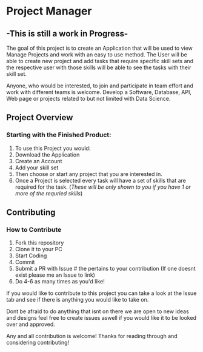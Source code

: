 # Project Manager
**-This is still a work in Progress-**
---
The goal of this project is to create an Application that will be used to view Manage Projects and work with an easy to use method.
The User will be able to create new project and add tasks that require specific skill sets and the respective user with those skills
will be able to see the tasks with their skill set.

Anyone, who would be interested, to join and participate in team effort and work with different teams is welcome. 
Develop a Software, Database, API, Web page or projects related to but not limited with Data Science. 

## Project Overview
### Starting with the Finished Product:

1. To use this Project you would:
2. Download the Application
3. Create an Account
4. Add your skill set
5. Then choose or start any project that you are interested in.
6. Once a Project is selected every task will have a set of skills that are required for 
the task. 
(*These will be only shown to you if you have 1 or more of the requried skills*)

## Contributing

### How to Contribute

1. Fork this repository
2. Clone it to your PC
3. Start Coding
4. Commit
5. Submit a PR with Issue # the pertains to your contribution (If one doesnt exist please me an Issue to link)
6. Do 4-6 as many times as you'd like!


If you would like to contribute to this project you can take a look at the Issue tab and see if there is anything you would like to take on.

Dont be afraid to do anything that isnt on there we are open to new ideas and designs feel free to create issues aswell if you would like it to be looked over and approved.

Any and all contribution is welcome! Thanks for reading through and considering contributing!
